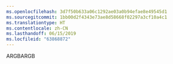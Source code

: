 ```yaml
---
ms.openlocfilehash: 3d7f50b633a06c1292ae03a0b94efae8e49545d1
ms.sourcegitcommit: 1bb00d2f4343e73ae8d58668f02297a3cf10a4c1
ms.translationtype: HT
ms.contentlocale: zh-CN
ms.lasthandoff: 06/15/2019
ms.locfileid: "63868872"
---
```

<span data-ttu-id="c456f-101">ARGB</span><span class="sxs-lookup"><span data-stu-id="c456f-101">ARGB</span></span>